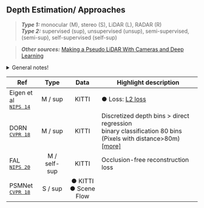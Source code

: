 ## Depth Estimation/ Approaches

> **_Type 1:_** monocular (M), stereo (S), LiDAR (L), RADAR (R)<br/> 
> **_Type 2:_** supervised (sup), unsupervised (unsup), semi-supervised, (semi-sup), self-supervised (self-sup)

> **_Other sources:_** [Making a Pseudo LiDAR With Cameras and Deep Learning](https://medium.com/swlh/making-a-pseudo-lidar-with-cameras-and-deep-learning-e8f03f939c5f)

<details>
  <summary>General notes!</summary>

- Ref:  <a href="https://medium.com/swlh/making-a-pseudo-lidar-with-cameras-and-deep-learning-e8f03f939c5f">Depth normalization</a><br/> we need to penalize the things that are ‘closer’ more than the things that are far away, because for planning, closer objects would matter more mostly. --> <b>Depth normalization </b> is the idea taking the inverse of the depth-map<br/>
depthNormalized = maxDepth / original_depth_map<br/>;where maxDepth is the max depth value in the whole dataset

</details>



| Ref | Type | Data | Highlight description |
| -- | :--: | :--: | -- | 
| Eigen et al <br/> [<kbd>NIPS 14</kbd>](https://arxiv.org/pdf/1406.2283.pdf) | M / sup | KITTI | ● Loss: [L2 loss](../loss_problem.md)|
| DORN <br/> [<kbd>CVPR 18</kbd>](https://openaccess.thecvf.com/content_cvpr_2018/papers/Fu_Deep_Ordinal_Regression_CVPR_2018_paper.pdf) | M / sup | KITTI | Discretized depth bins > direct regression <br/> binary classification 80 bins (Pixels with distance>80m) [[more]](https://github.com/patrick-llgc/Learning-Deep-Learning/blob/master/paper_notes/dorn.md) |
| FAL <br/> [<kbd>NIPS 20</kbd>](https://proceedings.neurips.cc/paper/2020/file/951124d4a093eeae83d9726a20295498-Paper.pdf) | M / self-sup | KITTI | Occlusion-free reconstruction loss |  <!-- -->
| PSMNet <br/> [<kbd>CVPR 18</kbd>](https://openaccess.thecvf.com/content_cvpr_2018/papers/Chang_Pyramid_Stereo_Matching_CVPR_2018_paper.pdf) | S / sup | ● KITTI <br/> ● Scene Flow 
